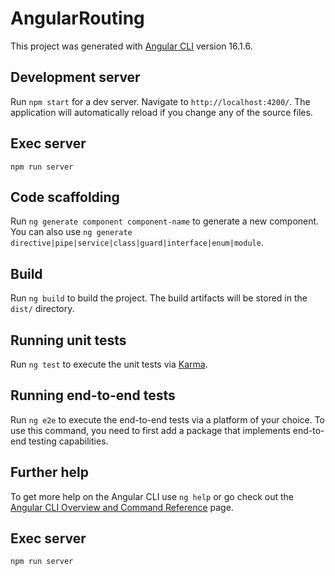 # AngularRouting

This project was generated with [Angular CLI](https://github.com/angular/angular-cli) version 16.1.6.

## Development server

Run `npm start` for a dev server. Navigate to `http://localhost:4200/`. The application will automatically reload if you change any of the source files.

## Exec server

```
npm run server
```

## Code scaffolding

Run `ng generate component component-name` to generate a new component. You can also use `ng generate directive|pipe|service|class|guard|interface|enum|module`.

## Build

Run `ng build` to build the project. The build artifacts will be stored in the `dist/` directory.

## Running unit tests

Run `ng test` to execute the unit tests via [Karma](https://karma-runner.github.io).

## Running end-to-end tests

Run `ng e2e` to execute the end-to-end tests via a platform of your choice. To use this command, you need to first add a package that implements end-to-end testing capabilities.

## Further help

To get more help on the Angular CLI use `ng help` or go check out the [Angular CLI Overview and Command Reference](https://angular.io/cli) page.

## Exec server

```bash
npm run server
```
